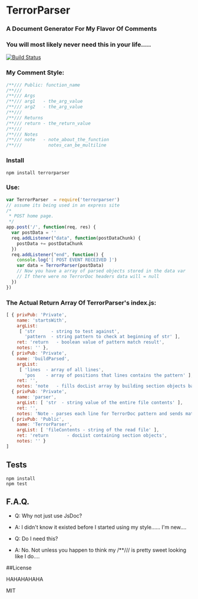 # TerrorParser
### A Document Generator For My Flavor Of Comments

### You will most likely never need this in your life.....

[![Build Status](https://secure.travis-ci.org/TerrordactylDesigns/TerrorParser.png)](http://travis-ci.org/TerrordactylDesigns/TerrorParser)

### My Comment Style:

```JavaScript
/**/// Public: function_name
/**///
/**/// Args
/**/// arg1   - the_arg_value
/**/// arg2   - the_arg_value
/**///
/**/// Returns
/**/// return - the_return_value
/**///
/**/// Notes
/**/// note   - note_about_the_function
/**///          notes_can_be_multiline
```

### Install

    npm install terrorparser

### Use:

```JavaScript
var TerrorParser  = require('terrorparser')
// assume its being used in an express site
/*
 * POST home page.
 */
app.post('/', function(req, res) {
  var postData = ''
  req.addListener("data", function(postDataChunk) {
    postData += postDataChunk
  })
  req.addListener("end", function() {
    console.log('[ POST EVENT RECEIVED ]')
    var data = TerrorParser(postData)
    // Now you have a array of parsed objects stored in the data var
    // If there were no TerrorDoc headers data will = null
  })
})
```

### The Actual Return Array Of TerrorParser's index.js:

```JavaScript
[ { privPub: 'Private',
    name: 'startsWith',
    argList:
     [ 'str      - string to test against',
       'pattern  - string pattern to check at beginning of str' ],
    ret: 'return   - boolean value of pattern match result',
    notes: '' },
  { privPub: 'Private',
    name: 'buildParsed',
    argList:
     [ 'lines  - array of all lines',
       'pos    - array of positions that lines contains the pattern' ],
    ret: '',
    notes: 'note   - fills docList array by building section objects based on parsing         rules' },
  { privPub: 'Private',
    name: 'parser',
    argList: [ 'str  - string value of the entire file contents' ],
    ret: '',
    notes: 'Note - parses each line for TerrorDoc pattern and sends matching lines       to buildParsed' },
  { privPub: 'Public',
    name: 'TerrorParser',
    argList: [ 'fileContents - string of the read file' ],
    ret: 'return       - docList containing section objects',
    notes: '' }
]
```

## Tests

    npm install
    npm test

## F.A.Q.

* Q: Why not just use JsDoc?
* A: I didn't know it existed before I started using my style...... I'm new....

* Q: Do I need this?
* A: No. Not unless you happen to think my /**/// is pretty sweet looking like I do....

##License

HAHAHAHAHA

MIT
